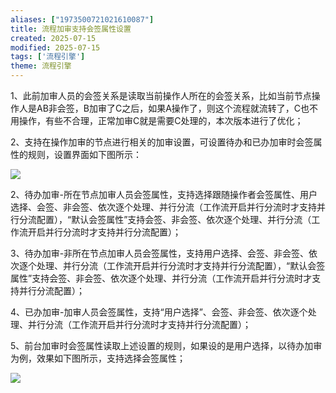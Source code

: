 ```yaml
---
aliases: ["1973500721021610087"]
title: 流程加审支持会签属性设置
created: 2025-07-15
modified: 2025-07-15
tags: ['流程引擎']
theme: 流程引擎
---
```


1、此前加审人员的会签关系是读取当前操作人所在的会签关系，比如当前节点操作人是AB非会签，B加审了C之后，如果A操作了，则这个流程就流转了，C也不用操作，有些不合理，正常加审C就是需要C处理的，本次版本进行了优化；

2、支持在操作加审的节点进行相关的加审设置，可设置待办和已办加审时会签属性的规则，设置界面如下图所示：

![](a0419e5f4a33d8487d789a54f54781b6.jpg)

2、待办加审-所在节点加审人员会签属性，支持选择跟随操作者会签属性、用户选择、会签、非会签、依次逐个处理、并行分流（工作流开启并行分流时才支持并行分流配置），“默认会签属性”支持会签、非会签、依次逐个处理、并行分流（工作流开启并行分流时才支持并行分流配置）；

3、待办加审-非所在节点加审人员会签属性，支持用户选择、会签、非会签、依次逐个处理、并行分流（工作流开启并行分流时才支持并行分流配置），“默认会签属性”支持会签、非会签、依次逐个处理、并行分流（工作流开启并行分流时才支持并行分流配置）；

4、已办加审-加审人员会签属性，支持“用户选择”、会签、非会签、依次逐个处理、并行分流（工作流开启并行分流时才支持并行分流配置）；

5、前台加审时会签属性读取上述设置的规则，如果设的是用户选择，以待办加审为例，效果如下图所示，支持选择会签属性；

![](2314e31bf11e51d91229b309fd3ea9ff.jpg)